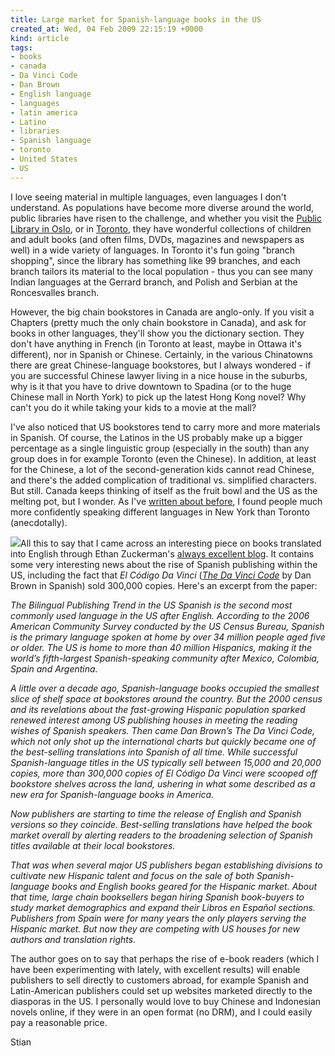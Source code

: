 ```yaml
---
title: Large market for Spanish-language books in the US
created_at: Wed, 04 Feb 2009 22:15:19 +0000
kind: article
tags:
- books
- canada
- Da Vinci Code
- Dan Brown
- English language
- languages
- latin america
- Latino
- libraries
- Spanish language
- toronto
- United States
- US
---
```


I love seeing material in multiple languages, even languages I don't
understand. As populations have become more diverse around the world,
public libraries have risen to the challenge, and whether you visit the
[Public Library in
Oslo](http://www.deichmanske-bibliotek.oslo.kommune.no/english/), or in
[Toronto](http://www.torontopubliclibrary.ca/), they have wonderful
collections of children and adult books (and often films, DVDs,
magazines and newspapers as well) in a wide variety of languages. In
Toronto it's fun going "branch shopping", since the library has
something like 99 branches, and each branch tailors its material to the
local population - thus you can see many Indian languages at the Gerrard
branch, and Polish and Serbian at the Roncesvalles branch.

However, the big chain bookstores in Canada are anglo-only. If you visit
a Chapters (pretty much the only chain bookstore in Canada), and ask for
books in other languages, they'll show you the dictionary section. They
don't have anything in French (in Toronto at least, maybe in Ottawa it's
different), nor in Spanish or Chinese. Certainly, in the various
Chinatowns there are great Chinese-language bookstores, but I always
wondered - if you are successful Chinese lawyer living in a nice house
in the suburbs, why is it that you have to drive downtown to Spadina (or
to the huge Chinese mall in North York) to pick up the latest Hong Kong
novel? Why can't you do it while taking your kids to a movie at the
mall?

I've also noticed that US bookstores tend to carry more and more
materials in Spanish. Of course, the Latinos in the US probably make up
a bigger percentage as a single linguistic group (especially in the
south) than any group does in for example Toronto (even the Chinese). In
addition, at least for the Chinese, a lot of the second-generation kids
cannot read Chinese, and there's the added complication of traditional
vs. simplified characters. But still. Canada keeps thinking of itself as
the fruit bowl and the US as the melting pot, but I wonder. As I've
[written about
before](http://reganmian.net/blog/2007/12/18/completely-non-representative-reflections-on-new-york/),
I found people much more confidently speaking different languages in New
York than Toronto (anecdotally).

![](http://www.piedepagina.com/numero9/imagenes/portada_codigo.jpg)All
this to say that I came across an interesting piece on books translated
into English through Ethan Zuckerman's [always excellent
blog](http://www.ethanzuckerman.com/blog/). It contains some very
interesting news about the rise of Spanish publishing within the US,
including the fact that *El Código Da Vinci* (*[The Da Vinci
Code](http://www.amazon.com/Da-Vinci-Code-Dan-Brown/dp/0385504209%3FSubscriptionId%3D0G81C5DAZ03ZR9WH9X82%26tag%3Dzemanta-20%26linkCode%3Dxm2%26camp%3D2025%26creative%3D165953%26creativeASIN%3D0385504209 "The Da Vinci Code")*
by Dan Brown in Spanish) sold 300,000 copies. Here's an excerpt from the
paper:

*The Bilingual Publishing Trend in the US Spanish is the second most
commonly used language in the US after English. According to the 2006
American Community Survey conducted by the US Census Bureau, Spanish is
the primary language spoken at home by over 34 million people aged five
or older. The US is home to more than 40 million Hispanics, making it
the world’s fifth-largest Spanish-speaking community after Mexico,
Colombia, Spain and Argentina.*

*A little over a decade ago, Spanish-language books occupied the
smallest slice of shelf space at bookstores around the country. But the
2000 census and its revelations about the fast-growing Hispanic
population sparked renewed interest among US publishing houses in
meeting the reading wishes of Spanish speakers. Then came Dan Brown’s
The Da Vinci Code, which not only shot up the international charts but
quickly became one of the best-selling translations into Spanish of all
time. While successful Spanish-language titles in the US typically sell
between 15,000 and 20,000 copies, more than 300,000 copies of El Código
Da Vinci were scooped off bookstore shelves across the land, ushering in
what some described as a new era for Spanish-language books in America.*

*Now publishers are starting to time the release of English and Spanish
versions so they coincide. Best-selling translations have helped the
book market overall by alerting readers to the broadening selection of
Spanish titles available at their local bookstores.*

*That was when several major US publishers began establishing divisions
to cultivate new Hispanic talent and focus on the sale of both
Spanish-language books and English books geared for the Hispanic market.
About that time, large chain booksellers began hiring Spanish
book-buyers to study market demographics and expand their Libros en
Español sections. Publishers from Spain were for many years the only
players serving the Hispanic market. But now they are competing with US
houses for new authors and translation rights.*

The author goes on to say that perhaps the rise of e-book readers (which
I have been experimenting with lately, with excellent results) will
enable publishers to sell directly to customers abroad, for example
Spanish and Latin-American publishers could set up websites marketed
directly to the diasporas in the US. I personally would love to buy
Chinese and Indonesian novels online, if they were in an open format (no
DRM), and I could easily pay a reasonable price.

Stian
